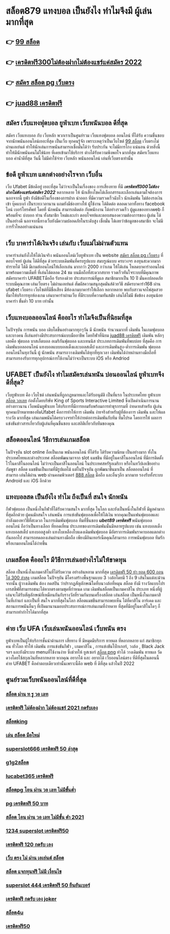 # สล็อต879 แทงบอล  เป็นยังไง  ทำไมจึงมี ผู้เล่น  มากที่สุด 

## 👉 [99 สล็อต](https://mabet.net/20-free-100/)
## 👉 [เครดิตฟรี300ไม่ต้องฝากไม่ต้องแชร์แค่สมัคร 2022](https://member.mabet.net/?action=login)
## 👉 [สมัคร สล็อต pg เว็บตรง](https://mabet.net/credit-free-new/)
## 👉 [juad88 เครดิตฟรี](https://mabet.net/register/)

## สมัคร เว็บแทงฟุตบอล  ยูฟ่าเบท เว็บพนันบอล ดีที่สุด

สมัคร เว็บแทงบอล กับ เว็บหลัก พวกเราเป็นศูนย์รวม เว็บแทงฟุตบอล ออนไลน์ ที่ได้รับ ความชื่นชอบ จากนักพนันออนไลน์เยอะที่สุด เป็นเว็บ  ทุกคนรู้จัก เพราะเหตุว่าเป็นเว็บไซต์ [99 สล็อต](https://member.mabet.net/?action=login) เว็บตรงไม่ผ่านเอเย่นต์ ทำให้นักเล่นการพนันสามารถเชื่อมั่นได้ว่า รับประกัน จะไม่มีการโกง แน่นอน ด้วยสิ่งนี้ทำให้มีนักพนันคนไม่ใช่น้อย ที่เคยเข้ามาใช้บริการ ต่างได้รับความพึงพอใจ มากที่สุด สมัครเว็บแทงบอล   ค่าน้ำดีที่สุด วันนี้ ไม่มีค่าใช้จ่าย เว็บหลัก พนันออนไลน์ เล่นที่เว็บตรงเท่านั้น


## ข้อดี ยูฟ่าเบท แตกต่างอย่างไรจาก เว็บอื่น

เว็บ Ufabet  มีข้อดีอยู่ เยอะที่สุด ไม่ว่าจะเป็นในเรื่องของ การเสี่ยงทาย ที่มี  ***เครดิตฟรี300ไม่ต้องฝากไม่ต้องแชร์แค่สมัคร 2022*** หลากหลาย  ให้ นักเสี่ยงโชคได้เลือกสรรและเลือกเล่นตามใจต้องการ นอกจากนี้  ยูฟ่า ยังมีข้อดีในเรื่องของการฝาก   นำออก ที่มีความรวดเร็วฉับไว นักเดิมพัน ไม่ต้องรอเงินเข้า บุ๊คแบงก์ เป็นระยะเวลานาน แถมยังมีช่องทางให้ ผู้ใช้งาน  ได้ติดต่อ  ตลอดเวลาทั้งทาง facebook ไลน์ เบอร์โทรศัพท์ โดยที่ นักพนัน สามารถติดต่อ  กับพนักงาน ได้อย่างรวดเร็ว  ผู้ดูแลของทางweb ก็พร้อมที่จะ บ่งบอก ท่าน ทั้งสมาชิก  ใหม่และเก่า ตอบโจทย์และตอบสนองความต้องการของ ผู้เล่น ได้เป็นอย่างดี นอกจากนี้ทางเว็บยังมีความปลอดภัยในระดับสูง  เชื่อมั่น ได้เลยว่าข้อมูลของสมาชิก  จะไม่มีการรั่วไหลอย่างแน่นอน


## เว็บ บาคาร่าได้เงินจริง เล่นกับ เว็บแม่ไม่ผ่านตัวแทน 

บาคาร่าเล่นยังไงให้ได้เงินจริง พนันออนไลน์เว็บยูฟ่าเบท เป็น website [สมัคร สล็อต pg เว็บตรง](https://mabet.net/register/) ที่ตอบโจทย์ ผู้เล่น ได้ดีที่สุด ด้วยระบบเดิมพันที่ครบรูปแบบ สมบรูณ์แบบ ครบวงจร ลงทุนสะดวกมาก  ทำรายได้ ได้ดี มีเกมส์ออนไลน์ให้เลือกเล่น มากกว่า 2000 กว่าเกม ให้ได้เล่น โหลดบาคาร่าออนไลน์ มาพร้อมความเต็มที่  ที่เล่นได้ตลอด 24 ชม บนมือถือที่สะดวกสบาย รวดเร็วทันใจระบบที่มีคุณภาพ สมัครบาคาร่า UFABETมือถือ  รับรองด้วย ประสบการณ์ที่ดูแล  สมาชิกมากเป็น 10 ปี มั่นคงปลอดภัย ระบบมีคุณภาพ เล่นเว็บตรง ไม่ผ่านเอเย่นต์ สัมผัสความสนุกสุดมันส์ด้วยวิธี สมัครบาคาร่า168 ผ่าน ufabet เว็บตรง  เว็บไซต์ที่มีชื่อเสียง มีห้องเกมบาคาร่าให้เลือก หลากหลาย พบกับสาวแจกไพ่สุดสวย  ที่มาให้บริการทุกห้องเกม เล่นบาคาร่าผ่านเว็บ ที่มีระบบที่ความทันสมัย เล่นได้ไม่มี ขัดข้อง  ลงทุนน้อย บาคาร่า ขั้นต่ำ 10 บาท เท่านั้น


## เว็บแทงบอลออนไลน์  คืออะไร  ทำไมจึงเป็นที่นิยมที่สุด

ในปัจจุบัน การพนัน  บอล เติบโตขึ้นอย่างมากทุกๆวัน มี นักพนัน จำนวนมากที่ เดิมพัน ในเกมฟุตบอลและบางคน ก็เล่นอย่างมีประสบการณ์แบบมืออาชีพ โดยกีฬาที่นิยม [juad88 เครดิตฟรี](https://bio.link/tisawago) เดิมพัน หลักๆเลยคือ ฟุตบอล บาสเก็ตบอล อเมริกันฟุตบอล และเทนนิส ประเภทการเดิมพันที่พบบ่อย ที่สุดคือ  การเดิมพันบอลออนไลน์  แทงบอลแบบบอลเต็งและบอลสเต็ป และการเดิมพันสูง-ต่ำการเดิมพัน ฟุตบอล ออนไลน์ในทุกวันนี้  ผู้ นักพนัน สามารถวางเดิมพันได้ทุกที่ทุกเวลา เดิมพันได้ง่ายผ่านทางมือถือที่สามารถรองรับการทุกอุปกรณ์การใช้งานไม่ว่าจะเป็นระบบ iOS หรือ Andriod

## UFABET เป็นยังไง ทำไมสมัครเล่นพนัน บ่อนออนไลน์ ยูฟ่าเบทจึงดีที่สุด?

 เว็บยูฟ่าเบท คือ เว็บไซต์  เล่นพนันที่ถูกกฎหมายและได้รับอนุมัติ  เป็นที่แรก ในประเทศไทย ยูฟ่าเบท  [สล็อต วอเลท](https://mabet.net/pg-slot-credit-free/) ก่อตั้งโดยบริษัท King of Sports Interactive Limited ซึ่งเปิดดำเนินการนานอย่างยาวนาน  เว็บพนันยูฟ่าเบท ให้บริการที่มีการยอมรับพร้อมการทำธุรกรรมที่ ง่ายดายสำหรับ ผู้เล่น ทุกคนเป้าหมายของทีมUfabet คือการทำให้การ เดิมพัน ง่ายจริงสำหรับผู้ที่ต้องการ เดิมพัน และให้ผล รางวัล มากที่สุด เล่นเกมพนันได้ครบวงจรทำให้ง่ายต่อการเดิมพันกับทีม ทีมโปรด โดยการให้ ผลการแข่งขันข่าวสารเกี่ยวกับผู้เล่นที่คุณชื่นชอบ และสถิติเกี่ยวกับทีมของคุณ


## สล็อตออนไลน์ วิธีการเล่นเกมสล็อต

ในปัจจุบัน  slot online ถือเป็นเกม พนันออนไลน์  ที่ได้รับ  ได้รับความนิยม เป็นอย่างมาก ทั้งในประเทศไทยและต่างประเทศ สล็อตพัฒนามาจาก  slot  แมชชีน ที่มีอยู่ในคาสิโนออนไลน์   ที่มีการติดตั้งไว้ในคาสิโนออนไลน์   ไม่ว่าจะเป็นคาสิโนออนไลน์   ในประเทศสหรัฐอเมริกา หรือในทวีปเอเชียอย่างกัมพูชา สล็อต  แมชชีนเป็นเกมที่มีรูปผลไม้ แต่ในปัจจุบัน  ถูกพัฒนาขึ้นมาเป็น สล็อตออนไลน์  ที่สามารถ เล่นได้ผ่าน  web  ผ่านคอมพิวเตอร์ [888 สล็อต](https://mabet.net/)  มือถือ และอื่นๆอีก มากมาย  รองรับทั้งระบบ Android และ iOS อีกด้วย

##  แทงบอลสด   เป็นยังไง  ทำไม ถึงเป็นที่ สนใจ  นักพนัน 

 กีฬาฟุตบอล  เป็นหนึ่งในกีฬาที่ได้รับความสนใจ  มากที่สุด ในโลก และยังเป็นหนึ่งในกีฬาที่ มีมูลค่ามากที่สุดอีกด้วย ผู้คนมักสนใจ เล่นพนัน  การแข่งขันฟุตบอลเพื่อให้ได้เงิน หากคุณเป็นแฟนฟุตบอลและกำลังมองหาวิธีที่สะดวก ในการเดิมพันฟุตบอล   ทีมที่ชื่นชอบ  ***ubet89 เครดิตฟรี*** พนันฟุตบอลออนไลน์  ถือว่าเป็นทางเลือก ที่ยอดเยี่ยม ประเภทของการเดิมพันนั้นมีหลายรูปแบบ เช่น แทงบอลเต็ง แทงบอลสเต็ป แทงบอลสูงต่ำ แทงใบเหลืองใบแดงเดิมพันฟุตบอล มีอัตราการเดิมพันราคาบอลแตกต่างกันออกไป สามารถทดลองเล่นผ่านทางมือถือ เพียงมีอินเทอร์เน็ตคุณก็สามารถ การพนันฟุตบอล ทีมรัก หรือเกมออนไลน์ได้ง่ายขึ้น


##  เกมสล็อต คืออะไร มีวิธีการเล่นอย่างไรไม่ให้ขาดทุน

 สล็อต เป็นหนึ่งในเกมคาสิโนที่ได้รับความ อย่างล้นหลาม มากที่สุด [เครดิตฟรี 50 ทำ ยอด 600 ถอนได้ 300 ล่าสุด](https://mabet.net/credit-free-50/) เกมสล็อต ในปัจจุบัน มีโครงสร้างพื้นฐานแบบ 3 วงล้อโดยมี 1 ถึง 9 เส้นในแต่ละม้วน จากนั้น ผู้วางเดิมพัน ต้อง กดสปิน ว่าปรากฏสัญลักษณ์ใดที่บนวงล้อที่หมุน  สล็อต ยังมี รางวัลแบบโปรเกรสซีฟที่สามารถชนะได้หากตรงตามชุดที่กำหนด เกม เดิมพันสล็อตเป็นเกมคาสิโน ประเภท หนึ่งที่ผู้เล่นจะได้รับสัญลักษณ์ที่เหมือนกันกับรางวัลที่รวมกันบนเครื่องสล็อต เล่นสล็อต เป็นหนึ่งในเกมคาสิโนที่เก่าแก่ และเป็นที่ สนใจ มากที่สุดในโลก สล็อตแมชชีนสามารถพบเห็น ได้ที่คาสิโน อาร์เคด และสถานการพนันอื่นๆ ที่เปิดมานานมอบประสบการณ์การเล่นเกมที่ง่ายดาย ที่สุดที่มีอยู่ในคาสิโนใดๆ ก็สามารถทำกำไรได้มากที่สุด 

## ค่าย เว็บ UFA  เว็บเล่นพนันออนไลน์  เว็บพนัน ตรง   

ยูฟ่าเบทเป็นผู้ให้บริการชั้นนำด้านการ เสี่ยทาง ที่ มีหมุดมีบริการ ทายผล ที่หลากหลาย แก่ สมาชิกทุกคน ทั่วโลก  ทำให้ เดิมพัน การแข่งขันกีฬา , เกมคาสิโน , การแข่งขันโป๊กเกอร์,  วงล้อ ,  Black Jack ฯลฯ และยังมีระบบ  menuที่ใช้งานง่าย ซึ่งช่วยให้ ยูสเซอร์ [สล็อต png](https://mabet.net/register/)  ทำได้ วางเดิมพัน ทายผล วัดดวงโดยใช้สกุลเงินที่หลากหลาย  หากคุณ  อยากได้  และ  อยากได้   เว็บออนไลน์ตรง  ที่ดีที่สุดในตอนนี้ ค่าย UFABET  คือคำตอบเดียวเท่านั้นเพราะนี้คือ web ที่ ดีที่สุด แล้วในปี 2022

## ศูนย์รวมเว็บพนันออนไลน์ที่ดีที่สุด

### [สล็อต ผ่าน ท รู วอ เลท](https://atom.io/themes/MABET.net%20สล็อตแจกโบนัส%20สล็อตsabai55%20008%20สล็อต%20ฝาก%2020%20รับ%20100%20แตกหนัก)
### [เครดิตฟรี ไม่ต้องฝาก ไม่ต้องแชร์ 2021 กดรับเอง](https://atom.io/themes/MABET.net%20สล็อตแจกโบนัส%20สล็อต8888%20008%20สล็อต%20ฝาก%2020%20รับ%20100%20แตกหนัก)
### [สล็อตking](https://atom.io/themes/MABET.net%20สล็อตแจกโบนัส%20สล็อต%20pg%20ฝาก-ถอน%20true%20wallet%20ไม่มี%20ขั้นต่ำ%20008%20สล็อต%20ฝาก%2020%20รับ%20100%20แตกหนัก)
### [เล่น สล็อต มือใหม่](https://atom.io/themes/MABET.net%20สล็อตแจกโบนัส%20เครดิตฟรี%20กดรับ%20เอง300%202021%20008%20สล็อต%20ฝาก%2020%20รับ%20100%20แตกหนัก)
### [superslot666 เครดิตฟรี 50 ล่าสุด](https://atom.io/themes/MABET.net%20สล็อตแจกโบนัส%20สล็อตxo1688%20008%20สล็อต%20ฝาก%2020%20รับ%20100%20แตกหนัก)
### [g1g2สล็อต](https://atom.io/themes/MABET.net%20สล็อตแจกโบนัส%20สมัครufabet%20008%20สล็อต%20ฝาก%2020%20รับ%20100%20แตกหนัก)
### [lucabet365 เครดิตฟรี](https://atom.io/themes/MABET.net%20สล็อตแจกโบนัส%20สล็อต%20168vip%20008%20สล็อต%20ฝาก%2020%20รับ%20100%20แตกหนัก)
### [สล็อตpg โอน ผ่าน วอ เลท ไม่มีขั้นต่ำ](https://atom.io/themes/MABET.net%20สล็อตแจกโบนัส%20สล็อต%20เครดิตฟรี%20ไม่ต้องฝากก่อน%20ไม่ต้องแชร์%20ยืนยันเบอร์โทรศัพท์ล่าสุด%202022%20008%20สล็อต%20ฝาก%2020%20รับ%20100%20แตกหนัก)
### [pg เครดิตฟรี 50 บาท](https://atom.io/themes/MABET.net%20สล็อตแจกโบนัส%20ae%20slot%20เครดิตฟรี%2050%20008%20สล็อต%20ฝาก%2020%20รับ%20100%20แตกหนัก)
### [สล็อต โอน ผ่าน วอ เลท ไม่มีขั้น ต่ํา 2021](https://atom.io/themes/MABET.net%20สล็อตแจกโบนัส%20สล็อต%20เครดิตฟรี%20ไม่ต้องฝากก่อน%20ไม่ต้องแชร์%20ยืนยันเบอร์โทรศัพท์%20วอ%20เลท%20008%20สล็อต%20ฝาก%2020%20รับ%20100%20แตกหนัก)
### [1234 superslot เครดิตฟรี50](https://atom.io/themes/MABET.net%20สล็อตแจกโบนัส%20สล็อตpgฟรี%20008%20สล็อต%20ฝาก%2020%20รับ%20100%20แตกหนัก)
### [เครดิตฟรี 120 กดรับ เอง](https://atom.io/themes/MABET.net%20สล็อตแจกโบนัส%20ufabet888สล็อต%20008%20สล็อต%20ฝาก%2020%20รับ%20100%20แตกหนัก)
### [เว็บ ตรง ไม่ ผ่าน เอเย่นต์ สล็อต](https://atom.io/themes/MABET.net%20สล็อตแจกโบนัส%20xdสล็อต%20008%20สล็อต%20ฝาก%2020%20รับ%20100%20แตกหนัก)
### [สล็อต แจกทุนฟรี ไม่มี เงื่อนไข](https://atom.io/themes/MABET.net%20สล็อตแจกโบนัส%20สล็อต%20เข้าสู่ระบบ%20008%20สล็อต%20ฝาก%2020%20รับ%20100%20แตกหนัก)
### [superslot 444 เครดิตฟรี 50 ยืนยันเบอร์](https://atom.io/themes/MABET.net%20สล็อตแจกโบนัส%20สล็อต8888%20008%20สล็อต%20ฝาก%2020%20รับ%20100%20แตกหนัก)
### [เครดิตฟรี กดรับ เอง joker](https://atom.io/themes/MABET.net%20สล็อตแจกโบนัส%20สล็อต%20เกมส์%20ไหนดี%20โบนัสแตกบ่อย%202021%20008%20สล็อต%20ฝาก%2020%20รับ%20100%20แตกหนัก)
### [สล็อต4u](https://atom.io/themes/MABET.net%20สล็อตแจกโบนัส%20สล็อต3k%20008%20สล็อต%20ฝาก%2020%20รับ%20100%20แตกหนัก)
### [เครดิตฟรี50](https://atom.io/themes/MABET.net%20สล็อตแจกโบนัส%20จีคลับ%201688%20เครดิตฟรี%20008%20สล็อต%20ฝาก%2020%20รับ%20100%20แตกหนัก)